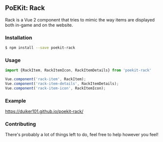 ## PoEKit: Rack
Rack is a Vue 2 component that tries to mimic the way items are displayed both in-game and on the website.

### Installation 

```bash
$ npm install --save poekit-rack
```

### Usage


```javascript
import {RackItem, RackItemIcon, RackItemDetails} from 'poekit-rack'

Vue.component('rack-item', RackItem);
Vue.component('rack-item-details', RackItemDetails);
Vue.component('rack-item-icon', RackItemIcon);
```

### Example

https://duiker101.github.io/poekit-rack/

### Contributing

There's probably a lot of things left to do, feel free to help however you feel! 
